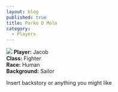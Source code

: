 ```yaml
---
layout: blog
published: true
title: Parko D Molo
category:
  - Players
---
```

![](http://www.polyvore.com/cgi/img-thing?.out=jpg&size=l&tid=43806103)
**Player:** Jacob  
**Class:** Fighter  
**Race:** Human  
**Background:** Sailor  
  
Insert backstory or anything you might like
